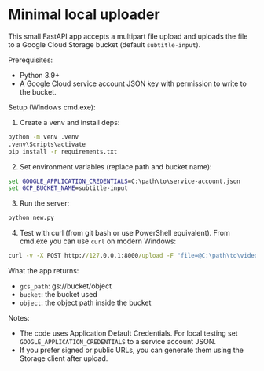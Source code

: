 # Minimal local uploader

This small FastAPI app accepts a multipart file upload and uploads the file to a Google Cloud Storage bucket (default `subtitle-input`).

Prerequisites:

- Python 3.9+
- A Google Cloud service account JSON key with permission to write to the bucket.

Setup (Windows cmd.exe):

1. Create a venv and install deps:

```bat
python -m venv .venv
.venv\Scripts\activate
pip install -r requirements.txt
```

2. Set environment variables (replace path and bucket name):

```bat
set GOOGLE_APPLICATION_CREDENTIALS=C:\path\to\service-account.json
set GCP_BUCKET_NAME=subtitle-input
```

3. Run the server:

```bat
python new.py
```

4. Test with curl (from git bash or use PowerShell equivalent). From cmd.exe you can use `curl` on modern Windows:

```bat
curl -v -X POST http://127.0.0.1:8000/upload -F "file=@C:\path\to\video.mp4"
```

What the app returns:

- `gcs_path`: gs://bucket/object
- `bucket`: the bucket used
- `object`: the object path inside the bucket

Notes:

- The code uses Application Default Credentials. For local testing set `GOOGLE_APPLICATION_CREDENTIALS` to a service account JSON.
- If you prefer signed or public URLs, you can generate them using the Storage client after upload.
